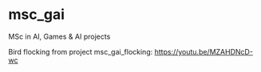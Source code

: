 # msc_gai
MSc in AI, Games &amp; AI projects

Bird flocking from project msc_gai_flocking:
https://youtu.be/MZAHDNcD-wc
